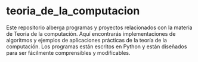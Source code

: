 # teoria_de_la_computacion
Este repositorio alberga programas y proyectos relacionados con la materia de Teoría de la computación. Aquí encontrarás implementaciones de algoritmos y ejemplos de aplicaciones prácticas de la teoría de la computación. Los programas están escritos en Python y están diseñados para ser fácilmente comprensibles y modificables.
